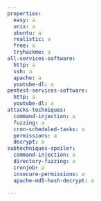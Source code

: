 ```yaml
---
properties:
  easy: a
  unix: a
  ubuntu: a
  realistic: a
  free: a
  tryhackme: a
all-services-software:
  http: a
  ssh: a
  apache: a
  youtube-dl: a
pentest-services-software:
  http: a
  youtube-dl: a
attacks-techniques:
  command-injection: a
  fuzzing: a
  cron-scheduled-tasks: a
  permissions: a
  decrypt: a
subtechniques-spoiler:
  command-injection: a
  directory-fuzzing: a
  cronjob: a
  insecure-permissions: a
  apache-md5-hash-decrypt: a

---
```


